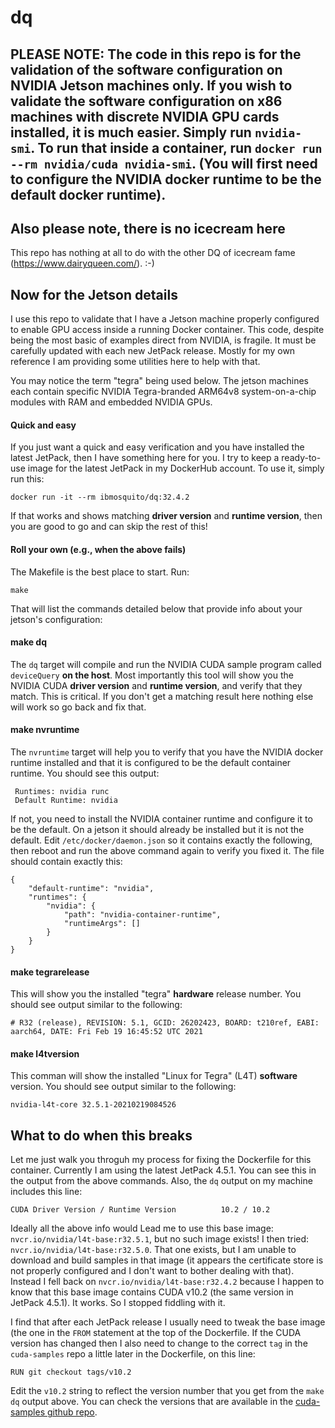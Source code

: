 # dq

## PLEASE NOTE: The code in this repo is for the validation of the software configuration on NVIDIA Jetson machines only. If you wish to validate the software configuration on x86 machines with discrete NVIDIA GPU cards installed, it is much easier. Simply run `nvidia-smi`. To run that inside a container, run `docker run --rm nvidia/cuda nvidia-smi`. (You will first need to configure the NVIDIA docker runtime to be the default docker runtime).

## Also please note, there is no icecream here

This repo has nothing at all to do with the other DQ of icecream fame (https://www.dairyqueen.com/). :-)

## Now for the Jetson details

I use this repo to validate that I have a Jetson machine properly configured to enable GPU access inside a running Docker container. This code, despite being the most basic of examples direct from NVIDIA, is fragile. It must be carefully updated with each new JetPack release. Mostly for my own reference I am providing some utilities here to help with that.

You may notice the term "tegra" being used below. The jetson machines each contain specific NVIDIA Tegra-branded ARM64v8 system-on-a-chip modules with RAM and embedded NVIDIA GPUs.

#### Quick and easy

If you just want a quick and easy verification and you have installed the latest JetPack, then I have something here for you. I try to keep a ready-to-use image for the latest JetPack in my DockerHub account. To use it, simply run this:

```
docker run -it --rm ibmosquito/dq:32.4.2
```

If that works and shows matching **driver version** and **runtime version**, then you are good to go and can skip the rest of this!

#### Roll your own (e.g., when the above fails)

The Makefile is the best place to start. Run:

```
make
```

That will list the commands detailed below that provide info about your jetson's configuration:


#### make dq

The `dq` target will compile and run the NVIDIA CUDA sample program called `deviceQuery` **on the host**. Most importantly this  tool will show you the NVIDIA CUDA **driver version** and **runtime version**, and verify that they match. This is critical. If you don't get a matching result here nothing else will work so go back and fix that.


#### make nvruntime

The `nvruntime` target will help you to verify that you have the NVIDIA docker runtime installed and that it is configured to be the default container runtime. You should see this output:

```
 Runtimes: nvidia runc
 Default Runtime: nvidia
```

If not, you need to install the NVIDIA container runtime and configure it to be the default. On a jetson it should already be installed but it is not the default. Edit `/etc/docker/daemon.json` so it contains exactly the following, then reboot and run the above command again to verify you fixed it. The file should contain exactly this:

```
{
    "default-runtime": "nvidia",
    "runtimes": {
        "nvidia": {
            "path": "nvidia-container-runtime",
            "runtimeArgs": []
        }
    }
}
```

#### make tegrarelease

This will show you the installed "tegra" **hardware** release number. You should see output similar to the following:

```
# R32 (release), REVISION: 5.1, GCID: 26202423, BOARD: t210ref, EABI: aarch64, DATE: Fri Feb 19 16:45:52 UTC 2021
```

#### make l4tversion

This comman will show the installed "Linux for Tegra" (L4T) **software** version. You should see output similar to the following:

```
nvidia-l4t-core	32.5.1-20210219084526
```

## What to do when this breaks


Let me just walk you throguh my process for fixing the Dockerfile for this container.  Currently I am using the latest JetPack 4.5.1. You can see this in the output from the above commands. Also, the `dq` output on my machine includes this line:

```
CUDA Driver Version / Runtime Version          10.2 / 10.2
```

Ideally all the above info would Lead me to use this base image: `nvcr.io/nvidia/l4t-base:r32.5.1`, but no such image exists! I then tried: `nvcr.io/nvidia/l4t-base:r32.5.0`. That one exists, but I am unable to download and build samples in that image (it appears the certificate store is not properly configured and I don't want to bother dealing with that). Instead I fell back on `nvcr.io/nvidia/l4t-base:r32.4.2` because I happen to know that this base image contains CUDA v10.2 (the same version in JetPack 4.5.1). It works. So I stopped fiddling with it.

I find that after each JetPack release I usually need to tweak the base image (the one in the `FROM` statement at the top of the Dockerfile. If the CUDA version has changed then I also need to change to the correct `tag` in the `cuda-samples` repo a little later in the Dockerfile, on this line:

```
RUN git checkout tags/v10.2
```

Edit the `v10.2` string to reflect the version number that you get from the `make dq` output above. You can check the versions that are available in the [cuda-samples github repo](https://github.com/NVIDIA/cuda-samples).

